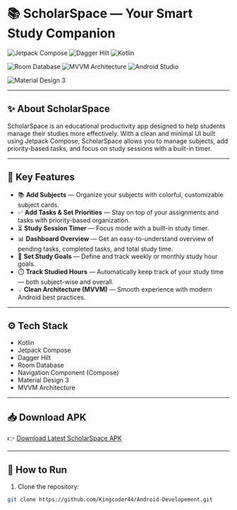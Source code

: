 # 📚 ScholarSpace — Your Smart Study Companion  

![Jetpack Compose](https://img.shields.io/badge/Jetpack%20Compose-%23007ACC.svg?style=for-the-badge&logo=jetpackcompose&logoColor=white) 
![Dagger Hilt](https://img.shields.io/badge/Dagger%20Hilt-%23F7941D.svg?style=for-the-badge&logo=dagger&logoColor=white) 
![Kotlin](https://img.shields.io/badge/Kotlin-7F52FF?style=for-the-badge&logo=kotlin&logoColor=white)  

![Room Database](https://img.shields.io/badge/Room-DB-orange?style=for-the-badge) 
![MVVM Architecture](https://img.shields.io/badge/MVVM-Architecture-blueviolet?style=for-the-badge) 
![Android Studio](https://img.shields.io/badge/Android%20Studio-3DDC84?style=for-the-badge&logo=androidstudio&logoColor=white)  

![Material Design 3](https://img.shields.io/badge/Material%20Design%203-757575?style=for-the-badge&logo=materialdesign&logoColor=white) 



---

## ✨ About ScholarSpace  
ScholarSpace is an educational productivity app designed to help students manage their studies more effectively. With a clean and minimal UI built using Jetpack Compose, ScholarSpace allows you to manage subjects, add priority-based tasks, and focus on study sessions with a built-in timer.  

---

## 🎯 Key Features  
- 📚 **Add Subjects** — Organize your subjects with colorful, customizable subject cards.  
- ✅ **Add Tasks & Set Priorities** — Stay on top of your assignments and tasks with priority-based organization.  
- ⏳ **Study Session Timer** — Focus mode with a built-in study timer.  
- 📊 **Dashboard Overview** — Get an easy-to-understand overview of pending tasks, completed tasks, and total study time.  
- 🎯 **Set Study Goals** — Define and track weekly or monthly study hour goals.  
- ⏱️ **Track Studied Hours** — Automatically keep track of your study time — both subject-wise and overall.   
- 💡 **Clean Architecture (MVVM)** — Smooth experience with modern Android best practices.  

---

## ⚙️ Tech Stack  
- Kotlin  
- Jetpack Compose  
- Dagger Hilt  
- Room Database  
- Navigation Component (Compose)  
- Material Design 3  
- MVVM Architecture  

---

## 📥 Download APK  
👉 [Download Latest ScholarSpace APK](https://github.com/Kingcoder44/Android-Developement/releases/tag/v1.0-ScholarSpace)  

---

## 🚀 How to Run  
1. Clone the repository:  
```bash
git clone https://github.com/Kingcoder44/Android-Developement.git
